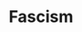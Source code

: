 ---
title: Fascism
layout: post
description: summary
permalink: /ideology/fascism
menu: nav/world/ideologiesnreligion.html
image: 
tags: [Ideology]
---